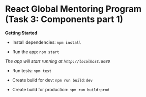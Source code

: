 # React Global Mentoring Program (Task 3: Components part 1)

**Getting Started**

- Install dependencies:
`npm install`

-  Run the app:
`npm start`

*The app will start running at `http://localhost:8080`*

-  Run tests:
`npm test`

-  Create build for dev:
`npm run build:dev`

-  Create build for production:
`npm run build:prod`